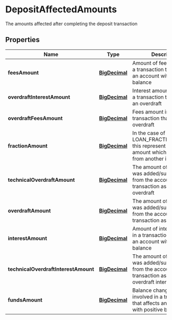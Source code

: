 

# DepositAffectedAmounts

The amounts affected after completing the deposit transaction
## Properties

Name | Type | Description | Notes
------------ | ------------- | ------------- | -------------
**feesAmount** | [**BigDecimal**](BigDecimal.md) | Amount of fees involved in a transaction that affects an account with positive balance |  [optional]
**overdraftInterestAmount** | [**BigDecimal**](BigDecimal.md) | Interest amount involved in a transaction that affects an overdraft |  [optional]
**overdraftFeesAmount** | [**BigDecimal**](BigDecimal.md) | Fees amount involved in a transaction that affects an overdraft |  [optional]
**fractionAmount** | [**BigDecimal**](BigDecimal.md) | In the case of an LOAN_FRACTION_BOUGHT this represent the fraction amount which was bought from another investor |  [optional]
**technicalOverdraftAmount** | [**BigDecimal**](BigDecimal.md) | The amount of money that was added/subtracted from the account by this transaction as technical overdraft |  [optional]
**overdraftAmount** | [**BigDecimal**](BigDecimal.md) | The amount of money that was added/subtracted from the account by this transaction as overdraft |  [optional]
**interestAmount** | [**BigDecimal**](BigDecimal.md) | Amount of interest involved in a transaction that affects an account with positive balance |  [optional]
**technicalOverdraftInterestAmount** | [**BigDecimal**](BigDecimal.md) | The amount of money that was added/subtracted from the account by this transaction as technical overdraft interest |  [optional]
**fundsAmount** | [**BigDecimal**](BigDecimal.md) | Balance change amount involved in a transaction that affects an account with positive balance |  [optional]



